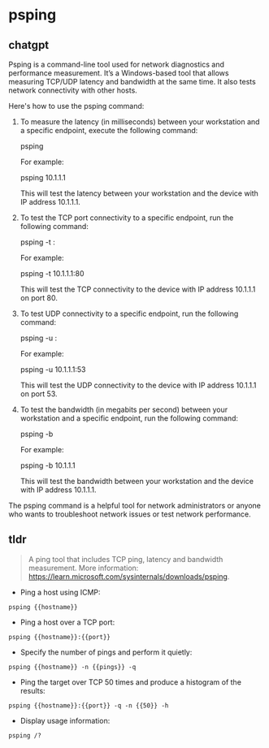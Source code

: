 # psping 
## chatgpt 
Psping is a command-line tool used for network diagnostics and performance measurement. It’s a Windows-based tool that allows measuring TCP/UDP latency and bandwidth at the same time. It also tests network connectivity with other hosts.

Here's how to use the psping command:

1. To measure the latency (in milliseconds) between your workstation and a specific endpoint, execute the following command:

   psping <IP address or hostname>

   For example:
   
   psping 10.1.1.1

   This will test the latency between your workstation and the device with IP address 10.1.1.1.

2. To test the TCP port connectivity to a specific endpoint, run the following command:

   psping -t <IP address or hostname>:<Port>

   For example:
   
   psping -t 10.1.1.1:80

   This will test the TCP connectivity to the device with IP address 10.1.1.1 on port 80.

3. To test UDP connectivity to a specific endpoint, run the following command:

   psping -u <IP address or hostname>:<Port>

   For example:
   
   psping -u 10.1.1.1:53

   This will test the UDP connectivity to the device with IP address 10.1.1.1 on port 53.

4. To test the bandwidth (in megabits per second) between your workstation and a specific endpoint, run the following command:

   psping -b <IP address or hostname>

   For example:
   
   psping -b 10.1.1.1

   This will test the bandwidth between your workstation and the device with IP address 10.1.1.1.

The psping command is a helpful tool for network administrators or anyone who wants to troubleshoot network issues or test network performance. 

## tldr 
 
> A ping tool that includes TCP ping, latency and bandwidth measurement.
> More information: <https://learn.microsoft.com/sysinternals/downloads/psping>.

- Ping a host using ICMP:

`psping {{hostname}}`

- Ping a host over a TCP port:

`psping {{hostname}}:{{port}}`

- Specify the number of pings and perform it quietly:

`psping {{hostname}} -n {{pings}} -q`

- Ping the target over TCP 50 times and produce a histogram of the results:

`psping {{hostname}}:{{port}} -q -n {{50}} -h`

- Display usage information:

`psping /?`
